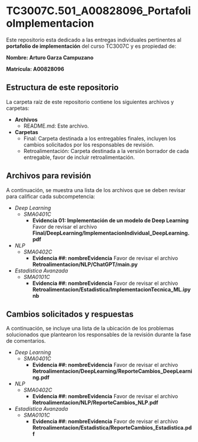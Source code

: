 # TC3007C.501_A00828096_PortafolioImplementacion

Este repositorio esta dedicado a las entregas individuales pertinentes al **portafolio de implementación** del curso TC3007C y es propiedad de:

**Nombre: Arturo Garza Campuzano**

**Matrícula: A00828096**

## Estructura de este repositorio

La carpeta raíz de este repositorio contiene los siguientes archivos y carpetas:

- **Archivos**
  - README.md: Este archivo.
- **Carpetas**
  - Final: Carpeta destinada a los entregables finales, incluyen los cambios solicitados por los responsables de revisión.
  - Retroalimentación: Carpeta destinada a la versión borrador de cada entregable, favor de incluir retroalimentación.

## Archivos para revisión

A continuación, se muestra una lista de los archivos que se deben revisar para calificar cada subcompetencia:

- *Deep Learning*
  - *SMA0401C*
    - **Evidencia 01: Implementación de un modelo de Deep Learning** Favor de revisar el archivo **Final/DeepLearning/ImplementacionIndividual_DeepLearning.pdf**
- *NLP*
  - *SMA0402C*
    - **Evidencia ##: nombreEvidencia** Favor de revisar el archivo **Retroalimentacion/NLP/ChatGPT/main.py**
- *Estadística Avanzada*
  - *SMA0101C*
    - **Evidencia ##: nombreEvidencia** Favor de revisar el archivo **Retroalimentacion/Estadistica/ImplementacionTecnica_ML.ipynb**

## Cambios solicitados y respuestas

A continuación, se incluye una lista de la ubicación de los problemas solucionados que plantearon los responsables de la revisión durante la fase de comentarios.

- *Deep Learning*
  - *SMA0401C*
    - **Evidencia ##: nombreEvidencia** Favor de revisar el archivo **Retroalimentacion/DeepLearning/ReporteCambios_DeepLearning.pdf**
- *NLP*
  - *SMA0402C*
    - **Evidencia ##: nombreEvidencia** Favor de revisar el archivo **Retroalimentacion/NLP/ReporteCambios_NLP.pdf**
- *Estadística Avanzada*
  - *SMA0101C*
    - **Evidencia ##: nombreEvidencia** Favor de revisar el archivo **Retroalimentacion/Estadistica/ReporteCambios_Estadistica.pdf**

